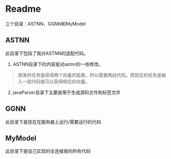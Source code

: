 # Readme
三个目录：ASTNN、GGNN和MyModel

## ASTNN
此目录下包括了我对ASTNN的适配代码。
1. ASTNN目录下的内容是对astnn的一些修改。
  > 原来的任务是获得两个向量的距离，所以需要两段代码。而现在的任务是输入一段代码就可以获得相应的向量。
2. javaParser目录下主要是用于生成源码文件和标签文件

## GGNN
此目录下是现在在服务器上运行/需要运行的代码

## MyModel
此目录下是自己实现的全连接层的所有代码

